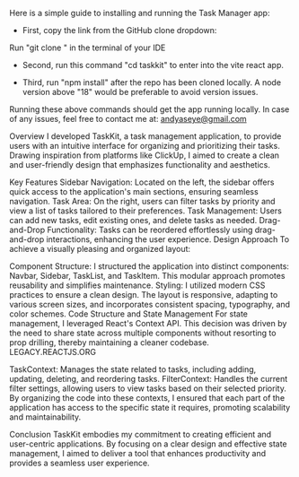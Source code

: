Here is a simple guide to installing and running the Task Manager app:

- First, copy the link from the GitHub clone dropdown:

Run "git clone <link>" in the terminal of your IDE

- Second, run this command "cd taskkit" to enter into the vite react app.

- Third, run "npm install" after the repo has been cloned locally. A node version above "18" would be preferable to avoid version issues.

Running these above commands should get the app running locally. In case of any issues, feel free to contact me at: andyaseye@gmail.com


Overview
I developed TaskKit, a task management application, to provide users with an intuitive interface for organizing and prioritizing their tasks. Drawing inspiration from platforms like ClickUp, I aimed to create a clean and user-friendly design that emphasizes functionality and aesthetics.

Key Features
Sidebar Navigation: Located on the left, the sidebar offers quick access to the application's main sections, ensuring seamless navigation.
Task Area: On the right, users can filter tasks by priority and view a list of tasks tailored to their preferences.
Task Management: Users can add new tasks, edit existing ones, and delete tasks as needed.
Drag-and-Drop Functionality: Tasks can be reordered effortlessly using drag-and-drop interactions, enhancing the user experience.
Design Approach
To achieve a visually pleasing and organized layout:

Component Structure: I structured the application into distinct components: Navbar, Sidebar, TaskList, and TaskItem. This modular approach promotes reusability and simplifies maintenance.
Styling: I utilized modern CSS practices to ensure a clean design. The layout is responsive, adapting to various screen sizes, and incorporates consistent spacing, typography, and color schemes.
Code Structure and State Management
For state management, I leveraged React's Context API. This decision was driven by the need to share state across multiple components without resorting to prop drilling, thereby maintaining a cleaner codebase. 
LEGACY.REACTJS.ORG

TaskContext: Manages the state related to tasks, including adding, updating, deleting, and reordering tasks.
FilterContext: Handles the current filter settings, allowing users to view tasks based on their selected priority.
By organizing the code into these contexts, I ensured that each part of the application has access to the specific state it requires, promoting scalability and maintainability.

Conclusion
TaskKit embodies my commitment to creating efficient and user-centric applications. By focusing on a clear design and effective state management, I aimed to deliver a tool that enhances productivity and provides a seamless user experience.



